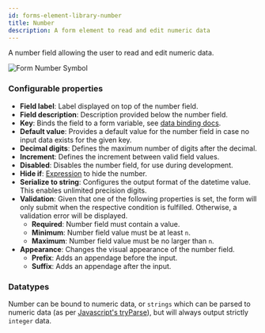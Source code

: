 ```yaml
---
id: forms-element-library-number
title: Number
description: A form element to read and edit numeric data
---
```


A number field allowing the user to read and edit numeric data.

![Form Number Symbol](/img/form-icons/form-number.svg)

### Configurable properties

- **Field label**: Label displayed on top of the number field.
- **Field description**: Description provided below the number field.
- **Key**: Binds the field to a form variable, see [data binding docs](../configuration/forms-config-data-binding.md).
- **Default value**: Provides a default value for the number field in case no input data exists for the given key.
- **Decimal digits**: Defines the maximum number of digits after the decimal.
- **Increment**: Defines the increment between valid field values.
- **Disabled**: Disables the number field, for use during development.
- **Hide if**: [Expression](../../feel/language-guide/feel-expressions-introduction.md) to hide the number.
- **Serialize to string**: Configures the output format of the datetime value. This enables unlimited precision digits.
- **Validation**: Given that one of the following properties is set, the form will only submit when the respective condition is fulfilled. Otherwise, a validation error will be displayed.
  - **Required**: Number field must contain a value.
  - **Minimum**: Number field value must be at least `n`.
  - **Maximum**: Number field value must be no larger than `n`.
- **Appearance**: Changes the visual appearance of the number field.
  - **Prefix**: Adds an appendage before the input.
  - **Suffix**: Adds an appendage after the input.

### Datatypes

Number can be bound to numeric data, or `strings` which can be parsed to numeric data (as per [Javascript's tryParse](https://developer.mozilla.org/en-US/docs/Web/JavaScript/Reference/Global_Objects/parseInt)), but will always output strictly `integer` data.
